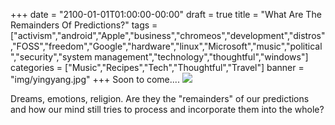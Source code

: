 +++
date = "2100-01-01T01:00:00-00:00"
draft = true
title = "What Are The Remainders Of Predictions?"
tags = ["activism","android","Apple","business","chromeos","development","distros","FOSS","freedom","Google","hardware","linux","Microsoft","music","political","security","system management","technology","thoughtful","windows"]
categories = ["Music","Recipes","Tech","Thoughtful","Travel"]
banner = "img/yingyang.jpg"
+++
Soon to come....
![](../../../../../img/yingyang.jpg)
<a href = "" target="blank"></a>

Dreams, emotions, religion.  Are they the "remainders" of our predictions and how our mind still tries to process and incorporate them into the whole?
